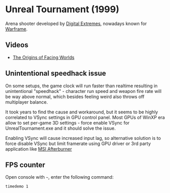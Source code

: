 # Unreal Tournament (1999)

Arena shooter developed by [Digital Extremes](https://www.digitalextremes.com/), nowadays known for [Warframe](/games/Warframe.md).

## Videos

- [The Origins of Facing Worlds](https://youtu.be/LuUIeEgT22M?si=MXaZCmkALDk6s-4Q)

## Unintentional speedhack issue

On some setups, the game clock will run faster than realtime resulting in unintentional "speedhack" - character run speed and weapon fire rate will be way above normal, which besides feeling weird also throws off multiplayer balance.

It took years to find the cause and workaround, but it seems to be highly correlated to VSync settings in GPU control panel. Most GPUs of WinXP era allow to set per-game 3D settings - force enable VSync for UnrealTournament.exe and it should solve the issue.

Enabling VSync will cause increased input lag, so alternative solution is to force disable VSync but limit framerate using GPU driver or 3rd party application like [MSI Afterburner](https://www.msi.com/Landing/afterburner/graphics-cards)

## FPS counter

Open console with `~`, enter the following command:

```shell
timedemo 1
```
